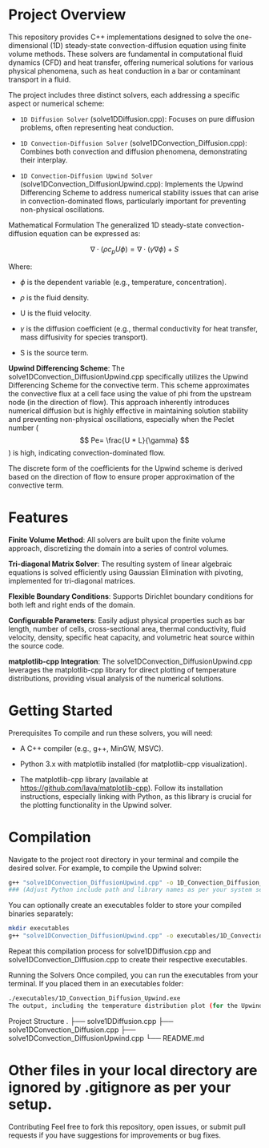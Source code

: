 # Project Overview

This repository provides C++ implementations designed to solve the one-dimensional (1D) steady-state convection-diffusion equation using finite volume methods. These solvers are fundamental in computational fluid dynamics (CFD) and heat transfer, offering numerical solutions for various physical phenomena, such as heat conduction in a bar or contaminant transport in a fluid.

The project includes three distinct solvers, each addressing a specific aspect or numerical scheme:

- `1D Diffusion Solver` (solve1DDiffusion.cpp): Focuses on pure diffusion problems, often representing heat conduction.

- `1D Convection-Diffusion Solver` (solve1DConvection_Diffusion.cpp): Combines both convection and diffusion phenomena, demonstrating their interplay.

- `1D Convection-Diffusion Upwind Solver` (solve1DConvection_DiffusionUpwind.cpp): Implements the Upwind Differencing Scheme to address numerical stability issues that can arise in convection-dominated flows, particularly important for preventing non-physical oscillations.

Mathematical Formulation
The generalized 1D steady-state convection-diffusion equation can be expressed as:

$$ \nabla \cdot (\rho c_p U \phi) = \nabla \cdot (\gamma \nabla \phi) + S $$

Where:

- $\phi$ is the dependent variable (e.g., temperature, concentration).

- $\rho$ is the fluid density.

- U is the fluid velocity.

- $\gamma$ is the diffusion coefficient (e.g., thermal conductivity for heat transfer, mass diffusivity for species transport).

- S is the source term.

**Upwind Differencing Scheme**: 
The solve1DConvection_DiffusionUpwind.cpp specifically utilizes the Upwind Differencing Scheme for the convective term. This scheme approximates the convective flux at a cell face using the value of 
phi from the upstream node (in the direction of flow). This approach inherently introduces numerical diffusion but is highly effective in maintaining solution stability and preventing non-physical oscillations, especially when the Peclet number ($$ Pe=
\frac{U * L}{\gamma} $$) is high, indicating convection-dominated flow.

The discrete form of the coefficients for the Upwind scheme is derived based on the direction of flow to ensure proper approximation of the convective term.

# Features

**Finite Volume Method**: All solvers are built upon the finite volume approach, discretizing the domain into a series of control volumes.

**Tri-diagonal Matrix Solver**: The resulting system of linear algebraic equations is solved efficiently using Gaussian Elimination with pivoting, implemented for tri-diagonal matrices.

**Flexible Boundary Conditions**: Supports Dirichlet boundary conditions for both left and right ends of the domain.

**Configurable Parameters**: Easily adjust physical properties such as bar length, number of cells, cross-sectional area, thermal conductivity, fluid velocity, density, specific heat capacity, and volumetric heat source within the source code.

**matplotlib-cpp Integration**: The solve1DConvection_DiffusionUpwind.cpp leverages the matplotlib-cpp library for direct plotting of temperature distributions, providing visual analysis of the numerical solutions.

# Getting Started

Prerequisites
To compile and run these solvers, you will need:

- A C++ compiler (e.g., g++, MinGW, MSVC).

- Python 3.x with matplotlib installed (for matplotlib-cpp visualization).

- The matplotlib-cpp library (available at https://github.com/lava/matplotlib-cpp). Follow its installation instructions, especially linking with Python, as this library is crucial for the plotting functionality in the Upwind solver.

# Compilation
Navigate to the project root directory in your terminal and compile the desired solver. For example, to compile the Upwind solver:

```bash
g++ "solve1DConvection_DiffusionUpwind.cpp" -o 1D_Convection_Diffusion_Upwind.exe -lmatplotlib-cpp -I/usr/include/python3.8 -lpython3.8
### (Adjust Python include path and library names as per your system setup and OS)
```
You can optionally create an executables folder to store your compiled binaries separately:

```bash
mkdir executables
g++ "solve1DConvection_DiffusionUpwind.cpp" -o executables/1D_Convection_Diffusion_Upwind.exe ...
```

Repeat this compilation process for solve1DDiffusion.cpp and solve1DConvection_Diffusion.cpp to create their respective executables.

Running the Solvers
Once compiled, you can run the executables from your terminal. If you placed them in an executables folder:

```bash
./executables/1D_Convection_Diffusion_Upwind.exe
The output, including the temperature distribution plot (for the Upwind solver), will be displayed.
```

Project Structure
.
├── solve1DDiffusion.cpp
├── solve1DConvection_Diffusion.cpp
├── solve1DConvection_DiffusionUpwind.cpp
└── README.md

# Other files in your local directory are ignored by .gitignore as per your setup.
Contributing
Feel free to fork this repository, open issues, or submit pull requests if you have suggestions for improvements or bug fixes.